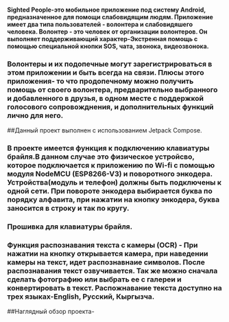 #### Sighted People-это мобильное приложение под систему Android, предназначенное для помощи слабовидящим людям. Приложение имеет два типа пользователей - волонтера и слабовидяшего человека. Волонтер - это человек от организации волонтеров. Он выполняет поддерживающий характер-Экстренная помощь с помощью специальной кнопки SOS, чата, звонока, видеозвонока.
### Волонтеры  и  их подопечные могут зарегистрироваться в этом приложении и быть всегда на связи. Плюсы этого приложения- то что продопечному можно получить помощь от своего волонтера, предварительно выбранного и добавленного в друзья, в одном месте с поддержкой голосового сопровожднения, и дополнительных функций лично для него. 
##Данный проект выполнен с использованием Jetpack Compose.

### В проекте имеется  функция к подключению клавиатуры брайля.В данном случае это физическое устройсво, которое подключается к приложению  по Wi-fi с помощью модуля NodeMCU (ESP8266-V3) и поворотного энкодера. Устройства(модуль и телефон) должны быть подключены к одной сети. При повороте энкодера выбирается буква по порядку алфавита, при нажатии на кнопку энкодера, буква заносится в строку и так по кругу. 
### Прошивка для клавиатуры брайля.

### Функция распознавания текста с камеры (OCR) -  При нажатии на кнопку открывается камера, при наведении камеры на текст, идет распознавнаие символов. После распознавания текст озвучивается. Так же можно сначала сделать фотографию или выбрать ее с галереи и конвертировать в текст. Распожнавание текста доступно на трех языках-English, Русский, Кыргызча. 

##Наглядный обзор проекта-

